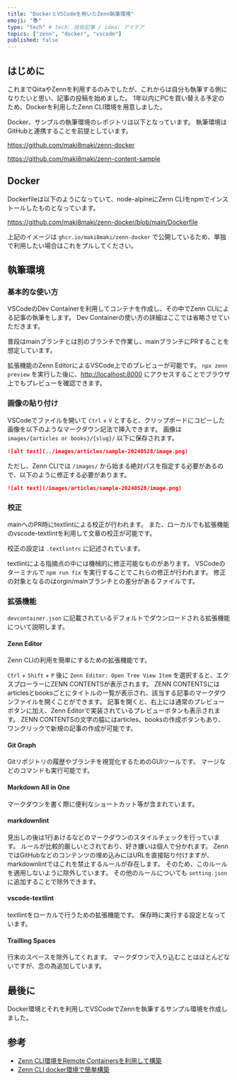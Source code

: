 ```yaml
---
title: "DockerとVSCodeを用いたZenn執筆環境"
emoji: "📚"
type: "tech" # tech: 技術記事 / idea: アイデア
topics: ["zenn", "docker", "vscode"]
published: false
---
```


## はじめに

これまでQiitaやZennを利用するのみでしたが、これからは自分も執筆する側になりたいと思い、記事の投稿を始めました。
1年以内にPCを買い替える予定のため、Dockerを利用したZenn CLI環境を用意しました。

Docker、サンプルの執筆環境のレポジトリは以下となっています。
執筆環境はGitHubと連携することを前提としています。

https://github.com/maki8maki/zenn-docker

https://github.com/maki8maki/zenn-content-sample

## Docker

Dockerfileは以下のようになっていて、node-alpineにZenn CLIをnpmでインストールしたものとなっています。

https://github.com/maki8maki/zenn-docker/blob/main/Dockerfile

上記のイメージは `ghcr.io/maki8maki/zenn-docker` で公開しているため、単独で利用したい場合はこれをプルしてください。

## 執筆環境

### 基本的な使い方

VSCodeのDev Containerを利用してコンテナを作成し、その中でZenn CLIによる記事の執筆をします。
Dev Containerの使い方の詳細はここでは省略させていただきます。

普段はmainブランチとは別のブランチで作業し、mainブランチにPRすることを想定しています。

拡張機能のZenn EditorによるVSCode上でのプレビューが可能です。
`npx zenn preview` を実行した後に、[http://localhost:8000](http://localhost:8000) にアクセスすることでブラウザ上でもプレビューを確認できます。

### 画像の貼り付け

VSCodeでファイルを開いて `Ctrl` + `V` とすると、クリップボードにコピーした画像を以下のようなマークダウン記法で挿入できます。
画像は `images/{articles or books}/{slug}/` 以下に保存されます。

``` markdown
![alt text](../images/articles/sample-20240528/image.png)
```

ただし、Zenn CLIでは `/images/` から始まる絶対パスを指定する必要があるので、以下のように修正する必要があります。

``` markdown
![alt text](/images/articles/sample-20240528/image.png)
```

### 校正

mainへのPR時にtextlintによる校正が行われます。
また、ローカルでも拡張機能のvscode-textlintを利用して文章の校正が可能です。

校正の設定は `.textlintrc` に記述されています。

textlintによる指摘点の中には機械的に修正可能なものがあります。
VSCodeのターミナルで `npm run fix` を実行することでこれらの修正が行われます。
修正の対象となるのはorgin/mainブランチとの差分があるファイルです。

### 拡張機能

`devcontainer.json` に記載されているデフォルトでダウンロードされる拡張機能について説明します。

#### Zenn Editor

Zenn CLIの利用を簡単にするための拡張機能です。

`Ctrl` + `Shift` + `P` 後に `Zenn Editor: Open Tree View Item` を選択すると、エクスプローラーにZENN CONTENTSが表示されます。
ZENN CONTENTSにはarticlesとbooksごとにタイトルの一覧が表示され、該当する記事のマークダウンファイルを開くことができます。
記事を開くと、右上には通常のプレビューボタンに加え、Zenn Editorで実装されているプレビューボタンも表示されます。
ZENN CONTENTSの文字の脇にはarticles、booksの作成ボタンもあり、ワンクリックで新規の記事の作成が可能です。

#### Git Graph

Gitリポジトリの履歴やブランチを視覚化するためのGUIツールです。
マージなどのコマンドも実行可能です。

#### Markdown All in One

マークダウンを書く際に便利なショートカット等が含まれています。

#### markdownlint

見出しの後は1行あけるなどのマークダウンのスタイルチェックを行っています。
ルールが比較的厳しいとされており、好き嫌いは個人で分かれます。
ZennではGitHubなどのコンテンツの埋め込みにはURLを直接貼り付けますが、markdownlintではこれを禁止するルールが存在します。
そのため、このルールを適用しないように除外しています。
その他のルールについても `setting.json` に追加することで除外できます。

#### vscode-textlint

textlintをローカルで行うための拡張機能です。
保存時に実行する設定となっています。

#### Trailling Spaces

行末のスペースを除外してくれます。
マークダウンで入り込むことはほとんどないですが、念の為追加しています。

## 最後に

Docker環境とそれを利用してVSCodeでZennを執筆するサンプル環境を作成しました。

## 参考

* [Zenn CLI環境をRemote Containersを利用して構築](https://zenn.dev/sg4k0/articles/906d97bfeb5aef)
* [Zenn CLI docker環境で簡単構築](https://qiita.com/CopyAndPaste/items/6c04950d9fe57c6cfe76)
